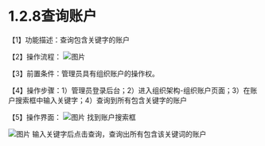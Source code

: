 # 1.2.8查询账户

【1】功能描述：查询包含关键字的账户

【2】操作流程：
![图片](~@img/1/1.2.8_p1.png)

【3】前置条件：管理员具有组织账户的操作权。

【4】操作步骤：1）管理员登录后台；2）进入组织架构-组织账户页面；3）在账户搜索框中输入关键字；4）查询到所有包含关键字的账户

【5】操作界面：
![图片](~@img/1/1.2.8_p2.png)
找到账户搜索框

![图片](~@img/1/1.2.8_p3.png)
输入关键字后点击查询，查询出所有包含该关键词的账户